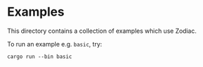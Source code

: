 # Examples

This directory contains a collection of examples which use Zodiac.

To run an example e.g. `basic`, try:
```
cargo run --bin basic
```